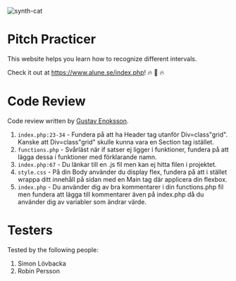 ![synth-cat](https://i.giphy.com/media/Hcw7rjsIsHcmk/giphy.webp)

# Pitch Practicer

This website helps you learn how to recognize different intervals.

Check it out at https://www.alune.se/index.php! :fire: :musical_keyboard: :fire:

# Code Review

Code review written by [Gustav Enoksson](https://github.com/GustavE).

1. `index.php:23-34` - Fundera på att ha Header tag utanför Div=class"grid". Kanske att Div=class"grid" skulle kunna vara en Section tag istället.
2. `functions.php` - Svårläst när if satser ej ligger i funktioner, fundera på att lägga dessa i funktioner med förklarande namn.
3. `index.php:67` - Du länkar till en .js fil men kan ej hitta filen i projektet.
4. `style.css` - På din Body använder du display flex, fundera på att i stället wrappa ditt innehåll på sidan med en Main tag där applicera din flexbox.
5. `index.php` - Du använder dig av bra kommentarer i din functions.php fil men fundera att lägga till kommentarer även på index.php då du använder dig av variabler som ändrar värde.

# Testers

Tested by the following people:

1. Simon Lövbacka
2. Robin Persson
